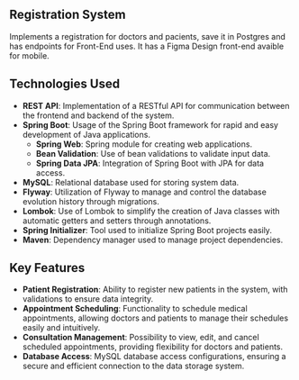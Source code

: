 
## Registration System
Implements a registration for doctors and pacients, save it in Postgres and has endpoints for Front-End uses. It has a Figma Design  front-end avaible for mobile.


## Technologies Used

- **REST API**: Implementation of a RESTful API for communication between the frontend and backend of the system.
- **Spring Boot**: Usage of the Spring Boot framework for rapid and easy development of Java applications.
    - **Spring Web**: Spring module for creating web applications.
    - **Bean Validation**: Use of bean validations to validate input data.
    - **Spring Data JPA**: Integration of Spring Boot with JPA for data access.
- **MySQL**: Relational database used for storing system data.
- **Flyway**: Utilization of Flyway to manage and control the database evolution history through migrations.
- **Lombok**: Use of Lombok to simplify the creation of Java classes with automatic getters and setters through annotations.
- **Spring Initializer**: Tool used to initialize Spring Boot projects easily.
- **Maven**: Dependency manager used to manage project dependencies.

## Key Features

- **Patient Registration**: Ability to register new patients in the system, with validations to ensure data integrity.
- **Appointment Scheduling**: Functionality to schedule medical appointments, allowing doctors and patients to manage their schedules easily and intuitively.
- **Consultation Management**: Possibility to view, edit, and cancel scheduled appointments, providing flexibility for doctors and patients.
- **Database Access**: MySQL database access configurations, ensuring a secure and efficient connection to the data storage system.
